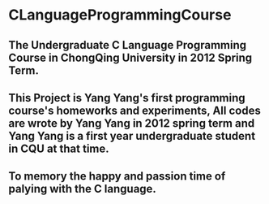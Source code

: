 # CLanguageProgrammingCourse
## The Undergraduate C Language Programming Course in ChongQing University in 2012 Spring Term.
## This Project is Yang Yang's first programming course's homeworks and experiments, All codes are wrote by Yang Yang in 2012 spring term and Yang Yang is a first year undergraduate student in CQU at that time. 
## To memory the happy and passion time of palying with the C language.
